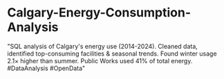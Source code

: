 # Calgary-Energy-Consumption-Analysis
"SQL analysis of Calgary's energy use (2014-2024). Cleaned data, identified top-consuming facilities &amp; seasonal trends. Found winter usage 2.1× higher than summer. Public Works used 41% of total energy. #DataAnalysis #OpenData"
